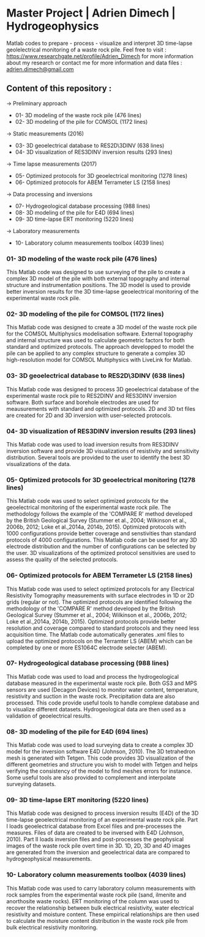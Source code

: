 # Master Project | Adrien Dimech | Hydrogeophysics

Matlab codes to prepare - process - visualize and interpret 3D time-lapse geolelectrical monitoring of a waste rock pile.
Feel free to visit : https://www.researchgate.net/profile/Adrien_Dimech for more information about my research or contact me for more information and data files : adrien.dimech@gmail.com

## Content of this repository :

-> Preliminary approach
- 01- 3D modeling of the waste rock pile (476 lines)
- 02- 3D modeling of the pile for COMSOL (1172 lines)

-> Static measurements (2016)
- 03- 3D geoelectrical database to RES2D\3DINV (638 lines)
- 04- 3D visualization of RES3DINV inversion results (293 lines)

-> Time lapse measurements (2017)
- 05- Optimized protocols for 3D geoelectrical monitoring (1278 lines)
- 06- Optimized protocols for ABEM Terrameter LS (2158 lines)

-> Data processing and inversions
- 07- Hydrogeological database processing (988 lines)
- 08- 3D modeling of the pile for E4D (694 lines)
- 09- 3D time-lapse ERT monitoring (5220 lines)

-> Laboratory measurements
- 10- Laboratory column measurements toolbox (4039 lines)



### 01- 3D modeling of the waste rock pile (476 lines)
This Matlab code was designed to use surveying of the pile to create a complex 3D model of the pile with both external topography and internal structure and instrumentation positions. The 3D model is used to provide better inversion results for the 3D time-lapse geoelectrical monitoring of the experimental waste rock pile.

### 02- 3D modeling of the pile for COMSOL (1172 lines)
This Matlab code was designed to create a 3D model of the waste rock pile for the COMSOL Multiphysics modelisation software. External topography and internal structure was used to calculate geometric factors for both standard and optimized protocols. The approach developped to model the pile can be applied to any complex structure to generate a complex 3D high-resolution model for COMSOL Multiphysics with LiveLink for Matlab.

### 03- 3D geoelectrical database to RES2D\3DINV (638 lines)
This Matlab code was designed to process 3D geoelectrical database of the experimental waste rock pile to RES2DINV and RES3DINV inversion software. Both surface and borehole electrodes are used for meausurements with standard and optimized protocols. 2D and 3D txt files are created for 2D and 3D inversion with user-selected protocols.

### 04- 3D visualization of RES3DINV inversion results (293 lines)
This Matlab code was used to load inversion results from RES3DINV inversion software and provide 3D visualizations of resistivity and sensitivity distribution. Several tools are provided to the user to identify the best 3D visualizations of the data. 

### 05- Optimized protocols for 3D geoelectrical monitoring (1278 lines)
This Matlab code was used to select optimized protocols for the geoelectrical monitoring of the experimental waste rock pile. The methodology follows the example of the 'COMPARE R' method developed by the British Geological Survey (Stummer et al., 2004; Wilkinson et al., 2006b, 2012; Loke et al.,2014a, 2014b, 2015). Optimized protocols with 1000 configurations provide better coverage and senstivities than standard protocols of 4000 configurations. This Matlab code can be used for any 3D electrode distribution and the number of configurations can be selected by the user. 3D visualizations of the optimized protocol sensitivies are used to assess the quality of the selected protocols.

### 06- Optimized protocols for ABEM Terrameter LS (2158 lines)
This Matlab code was used to select optimized protocols for any Electrical Resistivity Tomography measurements with surface electrodes in 1D or 2D grids (regular or not). The optimized protocols are identified following the methodology of the 'COMPARE R' method developed by the  British Geological Survey (Stummer et al., 2004; Wilkinson et al., 2006b,  2012; Loke et al.,2014a, 2014b, 2015). Optimized protocols provide better resolution and coverage compared to standard protocols and they need less acquisition time. The Matlab code automatically generates .xml files to upload the optimized protocols on the Terramter LS (ABEM) which can be completed by one or more ES1064C electrode selecter (ABEM).

### 07- Hydrogeological database processing (988 lines)
This Matlab code was used to load and process the hydrogeological database measured in the experimental waste rock pile. Both GS3 and MPS sensors are used (Decagon Devices) to monitor water content, temperature, resistivity and suction in the waste rock. Precipitation data are also processed. This code provide useful tools to handle complexe database and to visualize different datasets. Hydrogeological data are then used as a validation of geoelectrical results.

### 08- 3D modeling of the pile for E4D (694 lines)
This Matlab code was used to load surveying data to create a complex 3D model for the inversion software E4D (Johnson, 2010). The 3D tetrahedron mesh is generated with Tetgen. This code provides 3D visualization of the different geometries and structure you wish to model with Tetgen and helps verifying the consistency of the model to find meshes errors for instance. Some useful tools are also provided to complement and interpolate surveying datasets. 

### 09- 3D time-lapse ERT monitoring (5220 lines)
This Matlab code was designed to process inversion results (E4D) of the 3D time-lapse geoelectrical monitoring of an experimental waste rock pile. Part I loads geoelectrical database from Excel files and pre-processes the measures. Files of data are created to be inversed with E4D (Johnson, 2010). Part II loads inversion files and post-processes the geophysical images of the waste rock pile overt time in 3D. 1D, 2D, 3D and 4D images are generated from the inversion and geoelectrical data are compared to hydrogeophysical measurements.

### 10- Laboratory column measurements toolbox (4039 lines)
This Matlab code was used to carry laboratory column measurements with rock samples from the experimental waste rock pile (sand, ilmenite and anorthosite waste rocks). ERT monitoring of the column was used to recover the relationship between bulk electrical resistivity, water electrical resistivity and moisture content. These empirical relationships are then used to calculate the moisture content distribution in the waste rock pile from bulk electrical resistivity monitoring.






